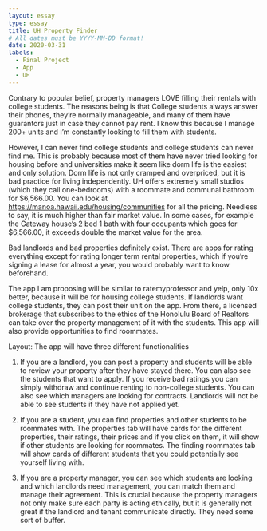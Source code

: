 ```yaml
---
layout: essay
type: essay
title: UH Property Finder
# All dates must be YYYY-MM-DD format!
date: 2020-03-31
labels:
  - Final Project
  - App
  - UH
---
```


Contrary to popular belief, property managers LOVE filling their rentals with college students. The reasons being is that College students always answer their phones, they’re normally manageable, and many of them have guarantors just in case they cannot pay rent. I know this because I manage 200+ units and I’m constantly looking to fill them with students. 

However, I can never find college students and college students can never find me. This is probably because most of them have never tried looking for housing before and universities make it seem like dorm life is the easiest and only solution. Dorm life is not only cramped and overpriced, but it is bad practice for living independently. UH offers extremely small studios (which they call one-bedrooms) with a roommate and communal bathroom for $6,566.00. You can look at https://manoa.hawaii.edu/housing/communities for all the pricing. Needless to say, it is much higher than fair market value. In some cases, for example the Gateway house’s 2 bed 1 bath with four occupants which goes for $6,566.00, it exceeds double the market value for the area.


Bad landlords and bad properties definitely exist. There are apps for rating everything except for rating longer term rental properties, which if you’re signing a lease for almost a year, you would probably want to know beforehand. 

The app I am proposing will be similar to ratemyprofessor and yelp, only 10x better, because it will be for housing college students. If landlords want college students, they can post their unit on the app. From there, a licensed brokerage that subscribes to the ethics of the Honolulu Board of Realtors can take over the property management of it with the students. This app will also provide opportunities to find roommates.

Layout: The app will have three different functionalities
1. If you are a landlord, you can post a property and students will be able to review your property after they have stayed there. You can also see the students that want to apply. If you receive bad ratings you can simply withdraw and continue renting to non-college students. You can also see which managers are looking for contracts. Landlords will not be able to see students if they have not applied yet.

2. If you are a student, you can find properties and other students to be roommates with. The properties tab will have cards for the different properties, their ratings, their prices and if you click on them, it will show if other students are looking for roommates. The finding roommates tab will show cards of different students that you could potentially see yourself living with.

3. If you are a property manager, you can see which students are looking and which landlords need management, you can match them and manage their agreement. This is crucial because the property managers not only make sure each party is acting ethically, but it is generally not great if the landlord and tenant communicate directly. They need some sort of buffer.
